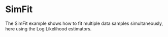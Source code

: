 # SimFit
The SimFit example shows how to fit multiple data samples simultaneously, here using the Log Likelihood estimators.
